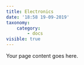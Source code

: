 ```yaml
---
title: Electronics
date: '18:58 19-09-2019'
taxonomy:
    category:
        - docs
visible: true
---
```


Your page content goes here.